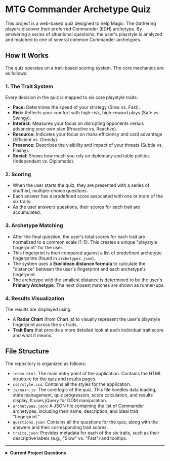 # MTG Commander Archetype Quiz

This project is a web-based quiz designed to help Magic: The Gathering players discover their preferred Commander (EDH) archetype. By answering a series of situational questions, the user's playstyle is analyzed and matched to one of several common Commander archetypes.

## How It Works

The quiz operates on a trait-based scoring system. The core mechanics are as follows:

### 1. The Trait System

Every decision in the quiz is mapped to six core playstyle traits:

-   **Pace:** Determines the speed of your strategy (Slow vs. Fast).
-   **Risk:** Reflects your comfort with high-risk, high-reward plays (Safe vs. Swingy).
-   **Interact:** Measures your focus on disrupting opponents versus advancing your own plan (Proactive vs. Reactive).
-   **Resource:** Indicates your focus on mana efficiency and card advantage (Efficient vs. Greedy).
-   **Presence:** Describes the visibility and impact of your threats (Subtle vs. Flashy).
-   **Social:** Shows how much you rely on diplomacy and table politics (Independent vs. Diplomatic).

### 2. Scoring

-   When the user starts the quiz, they are presented with a series of shuffled, multiple-choice questions.
-   Each answer has a predefined score associated with one or more of the six traits.
-   As the user answers questions, their scores for each trait are accumulated.

### 3. Archetype Matching

-   After the final question, the user's total scores for each trait are normalized to a common scale (1-5). This creates a unique "playstyle fingerprint" for the user.
-   This fingerprint is then compared against a list of predefined archetype fingerprints (found in `archetypes.json`).
-   The system uses a **Euclidean distance formula** to calculate the "distance" between the user's fingerprint and each archetype's fingerprint.
-   The archetype with the smallest distance is determined to be the user's **Primary Archetype**. The next closest matches are shown as runner-ups.

### 4. Results Visualization

The results are displayed using:

-   A **Radar Chart** (from Chart.js) to visually represent the user's playstyle fingerprint across the six traits.
-   **Trait Bars** that provide a more detailed look at each individual trait score and what it means.

## File Structure

The repository is organized as follows:

-   `index.html`: The main entry point of the application. Contains the HTML structure for the quiz and results pages.
-   `css/style.css`: Contains all the styles for the application.
-   `js/main.js`: The core logic of the quiz. This file handles data loading, state management, quiz progression, score calculation, and results display. It uses jQuery for DOM manipulation.
-   `archetypes.json`: A JSON file containing the list of Commander archetypes, including their name, description, and ideal trait "fingerprint."
-   `questions.json`: Contains all the questions for the quiz, along with the answers and their corresponding trait scores.
-   `traits.json`: Provides metadata for each of the six traits, such as their descriptive labels (e.g., "Slow" vs. "Fast") and tooltips.

---

<details>
  <summary><strong>Current Project Questions</strong></summary>

  This section is for tracking open questions and potential areas for improvement in the project.

  - **Is the archetype matching algorithm accurate enough?**
    - The current Euclidean distance model is a good start, but could it be improved with different weighting or a different algorithm?
  - **Should we add more questions?**
    - More questions could lead to a more nuanced result, but might also increase quiz fatigue. What's the sweet spot?
  - **Are there any archetypes missing?**
    - The current list is comprehensive, but the Commander landscape is always evolving. We should periodically review if new major archetypes need to be added.

</details>

